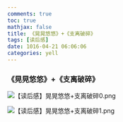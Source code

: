 ```yaml
---
comments: true
toc: true
mathjax: false
title: 《晃晃悠悠》+《支离破碎》
tags: [读后感]
date: 1016-04-21 06:06:06
categories: yell
---
```


### 《晃晃悠悠》+《支离破碎》

![【读后感】晃晃悠悠+支离破碎0.png](59533ae7e4eda.png)

![【读后感】晃晃悠悠+支离破碎1.png](59533ae7d948a.png)
